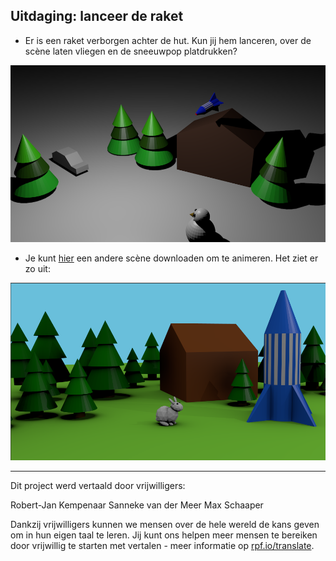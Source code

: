 ## Uitdaging: lanceer de raket

+ Er is een raket verborgen achter de hut. Kun jij hem lanceren, over de scène laten vliegen en de sneeuwpop platdrukken?

![Vliegende raket](images/blender-flying-rocket.png)

+ Je kunt [hier](resources/bunny-challenge.blend) een andere scène downloaden om te animeren. Het ziet er zo uit:

![Konijnenuitdaging](images/blender-bunny-challenge.png)

***
Dit project werd vertaald door vrijwilligers:

Robert-Jan Kempenaar
Sanneke van der Meer
Max Schaaper

Dankzij vrijwilligers kunnen we mensen over de hele wereld de kans geven om in hun eigen taal te leren. Jij kunt ons helpen meer mensen te bereiken door vrijwillig te starten met vertalen - meer informatie op [rpf.io/translate](https://rpf.io/translate).